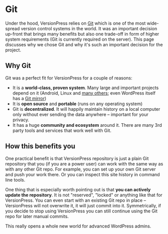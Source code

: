 # Git #

Under the hood, VersionPress relies on [Git](http://git-scm.com/) which is one of the most wide-spread version control systems in the world. It was an important decision up-front that brings many benefits but also one trade-off in form of higher system requirements (Git is currently required on the server). This page discusses why we chose Git and why it's such an important decision for the project. 


## Why Git ##

Git was a perfect fit for VersionPress for a couple of reasons:

* It is a **world-class, proven system**. Many large and important projects depend on it (Android, Linux and [many others](https://git.wiki.kernel.org/index.php/GitProjects); even WordPress itself has a [Git mirror](https://github.com/WordPress/WordPress)) 
* It is **open source** and **portable** (runs on any operating system)
* Git is **decentralized**. It will happily maintain history on a local computer only without ever sending the data anywhere – important for your privacy.
* It has a huge **community and ecosystem** around it. There are many 3rd party tools and services that work well with Git.


## How this benefits you ##

One practical benefit is that VersionPress repository is just a plain Git repository that you (if you are a power user) can work with the same way as with any other Git repo. For example, you can set up your own Git server and push your work there. Or you can inspect this site history in command line tools.

One thing that is especially worth pointing out is that **you can actively update the repository**. It is not "reserved", "locked" or anything like that for VersionPress. You can even start with an existing Git repo in place – VersionPress will not overwrite it, it will just commit into it. Symmetrically, if you decide to stop using VersionPress you can still continue using the Git repo for later manual commits.

This really opens a whole new world for advanced WordPress admins. 